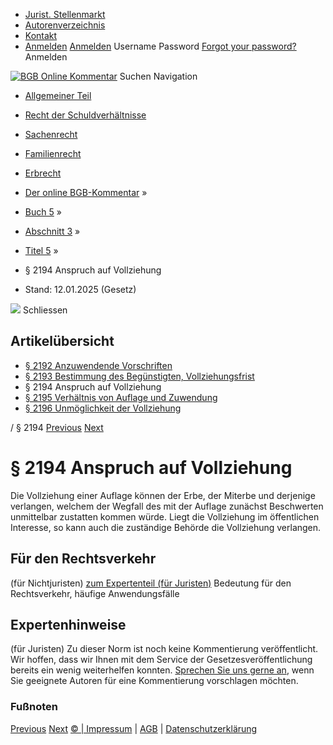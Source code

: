   * [Jurist. Stellenmarkt](https://bgb.kommentar.de/Buch-5/Abschnitt-3/Titel-5/</job-board> "Jurist. Stellenmarkt")
  * [Autorenverzeichnis](https://bgb.kommentar.de/Buch-5/Abschnitt-3/Titel-5/</Autorenverzeichnis> "Autorenverzeichnis")
  * [Kontakt](https://bgb.kommentar.de/Buch-5/Abschnitt-3/Titel-5/</Kontakt>)
  * [Anmelden](https://bgb.kommentar.de/Buch-5/Abschnitt-3/Titel-5/<#login> "show login form") [Anmelden](https://bgb.kommentar.de/Buch-5/Abschnitt-3/Titel-5/<#> "hide login form") Username Password
[Forgot your password?](https://bgb.kommentar.de/Buch-5/Abschnitt-3/Titel-5/</user/forgotpassword>) Anmelden 


[![BGB Online Kommentar](https://bgb.kommentar.de/extension/bgb/design/bgb/images/logo.png)](https://bgb.kommentar.de/Buch-5/Abschnitt-3/Titel-5/</> "BGB Online Kommentar")
Suchen
Navigation
  * [Allgemeiner Teil](https://bgb.kommentar.de/Buch-5/Abschnitt-3/Titel-5/</Buch-1>)
  * [Recht der Schuldverhältnisse](https://bgb.kommentar.de/Buch-5/Abschnitt-3/Titel-5/</Buch-2>)
  * [Sachenrecht](https://bgb.kommentar.de/Buch-5/Abschnitt-3/Titel-5/</Buch-3>)
  * [Familienrecht](https://bgb.kommentar.de/Buch-5/Abschnitt-3/Titel-5/</Buch-4>)
  * [Erbrecht](https://bgb.kommentar.de/Buch-5/Abschnitt-3/Titel-5/</Buch-5>)


  * [Der online BGB-Kommentar](https://bgb.kommentar.de/Buch-5/Abschnitt-3/Titel-5/</>) »
  * [Buch 5](https://bgb.kommentar.de/Buch-5/Abschnitt-3/Titel-5/</Buch-5>) »
  * [Abschnitt 3](https://bgb.kommentar.de/Buch-5/Abschnitt-3/Titel-5/</Buch-5/Abschnitt-3>) »
  * [Titel 5](https://bgb.kommentar.de/Buch-5/Abschnitt-3/Titel-5/</Buch-5/Abschnitt-3/Titel-5>) »
  * § 2194 Anspruch auf Vollziehung 
  * Stand: 12.01.2025 (Gesetz) 


![](https://vg01.met.vgwort.de/na/1c9909529ead4f509072c06d9081a7d5)
Schliessen 
## Artikelübersicht
  * [ § 2192 Anzuwendende Vorschriften ](https://bgb.kommentar.de/Buch-5/Abschnitt-3/Titel-5/</Buch-5/Abschnitt-3/Titel-5/Anzuwendende-Vorschriften>)
  * [ § 2193 Bestimmung des Begünstigten, Vollziehungsfrist ](https://bgb.kommentar.de/Buch-5/Abschnitt-3/Titel-5/</Buch-5/Abschnitt-3/Titel-5/Bestimmung-des-Beguenstigten-Vollziehungsfrist>)
  * § 2194 Anspruch auf Vollziehung 
  * [ § 2195 Verhältnis von Auflage und Zuwendung ](https://bgb.kommentar.de/Buch-5/Abschnitt-3/Titel-5/</Buch-5/Abschnitt-3/Titel-5/Verhaeltnis-von-Auflage-und-Zuwendung>)
  * [ § 2196 Unmöglichkeit der Vollziehung ](https://bgb.kommentar.de/Buch-5/Abschnitt-3/Titel-5/</Buch-5/Abschnitt-3/Titel-5/Unmoeglichkeit-der-Vollziehung>)


/ § 2194 
[Previous](https://bgb.kommentar.de/Buch-5/Abschnitt-3/Titel-5/</Buch-5/Abschnitt-3/Titel-5/Bestimmung-des-Beguenstigten-Vollziehungsfrist> "§ 2193 Bestimmung des Begünstigten, Vollziehungsfrist") [Next](https://bgb.kommentar.de/Buch-5/Abschnitt-3/Titel-5/</Buch-5/Abschnitt-3/Titel-5/Verhaeltnis-von-Auflage-und-Zuwendung> "§ 2195 Verhältnis von Auflage und Zuwendung")
# § 2194 Anspruch auf Vollziehung
Die Vollziehung einer Auflage können der Erbe, der Miterbe und derjenige verlangen, welchem der Wegfall des mit der Auflage zunächst Beschwerten unmittelbar zustatten kommen würde. Liegt die Vollziehung im öffentlichen Interesse, so kann auch die zuständige Behörde die Vollziehung verlangen.
## Für den Rechtsverkehr 
(für Nichtjuristen)
[zum Expertenteil (für Juristen)](https://bgb.kommentar.de/Buch-5/Abschnitt-3/Titel-5/<#expertenhinweise>)
Bedeutung für den Rechtsverkehr, häufige Anwendungsfälle
## Expertenhinweise
(für Juristen)
Zu dieser Norm ist noch keine Kommentierung veröffentlicht. Wir hoffen, dass wir Ihnen mit dem Service der Gesetzesveröffentlichung bereits ein wenig weiterhelfen konnten. [Sprechen Sie uns gerne an](https://bgb.kommentar.de/Buch-5/Abschnitt-3/Titel-5/</Kontakt>), wenn Sie geeignete Autoren für eine Kommentierung vorschlagen möchten. 
### Fußnoten
[Previous](https://bgb.kommentar.de/Buch-5/Abschnitt-3/Titel-5/</Buch-5/Abschnitt-3/Titel-5/Bestimmung-des-Beguenstigten-Vollziehungsfrist> "§ 2193 Bestimmung des Begünstigten, Vollziehungsfrist") [Next](https://bgb.kommentar.de/Buch-5/Abschnitt-3/Titel-5/</Buch-5/Abschnitt-3/Titel-5/Verhaeltnis-von-Auflage-und-Zuwendung> "§ 2195 Verhältnis von Auflage und Zuwendung")
[© | Impressum](https://bgb.kommentar.de/Buch-5/Abschnitt-3/Titel-5/</Kontakt>) | [AGB](https://bgb.kommentar.de/Buch-5/Abschnitt-3/Titel-5/</AGB>) | [Datenschutzerklärung](https://bgb.kommentar.de/Buch-5/Abschnitt-3/Titel-5/</Datenschutzerklaerung-fuer-Leser>)
